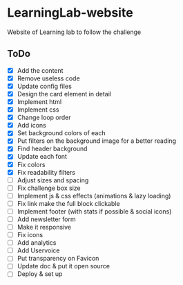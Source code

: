 # LearningLab-website
Website of Learning lab to follow the challenge

## ToDo
- [x] Add the content
- [x] Remove useless code
- [x] Update config files
- [x] Design the card element in detail
- [x] Implement html
- [x] Implement css
- [x] Change loop order
- [x] Add icons
- [x] Set background colors of each
- [x] Put filters on the background image for a better reading
- [x] Find header background
- [x] Update each font
- [x] Fix colors
- [x] Fix readability filters
- [ ] Adjust sizes and spacing
- [ ] Fix challenge box size
- [ ] Implement js & css effects (animations & lazy loading)
- [ ] Fix link make the full block clickable
- [ ] Implement footer (with stats if possible & social icons)
- [ ] Add newsletter form
- [ ] Make it responsive
- [ ] Fix icons
- [ ] Add analytics
- [ ] Add Uservoice
- [ ] Put transparency on Favicon
- [ ] Update doc & put it open source
- [ ] Deploy & set up
